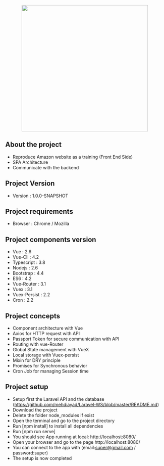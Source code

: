 <p align="center"><img src="https://upload.wikimedia.org/wikipedia/commons/9/95/Vue.js_Logo_2.svg" width="400"></p>

## About the project

- Reproduce Amazon website as a training (Front End Side)
- SPA Architecture
- Communicate with the backend

## Project Version

- Version : 1.0.0-SNAPSHOT

## Project requirements

- Browser : Chrome / Mozilla

## Project components version

- Vue : 2.6
- Vue-Cli : 4.2
- Typescript : 3.8
- Nodejs : 2.6
- Bootstrap : 4.4
- ES6 : 4.2
- Vue-Router : 3.1
- Vuex : 3.1
- Vuex-Persist : 2.2
- Cron : 2.2

## Project concepts

- Component architecture with Vue
- Axios for HTTP request with API
- Passport Token for secure communication with API
- Routing with vue-Router
- Global State management with VueX
- Local storage with Vuex-persist
- Mixin for DRY principle
- Promises for Synchronous behavior
- Cron Job for managing Session time

## Project setup

- Setup first the  Laravel API and the database (https://github.com/mehdiayad/Laravel-WS/blob/master/README.md)
- Download the project
- Delete the folder node_modules if exist
- Open the terminal and go to the project directory
- Run [npm install] to install all dependencies
- Run [npm run serve]
- You should see App running at local: http://localhost:8080/ 
- Open your browser and go to the page http://localhost:8080/
- You can connect to the app with (email:super@gmail.com / password:super)
- The setup is now completed
